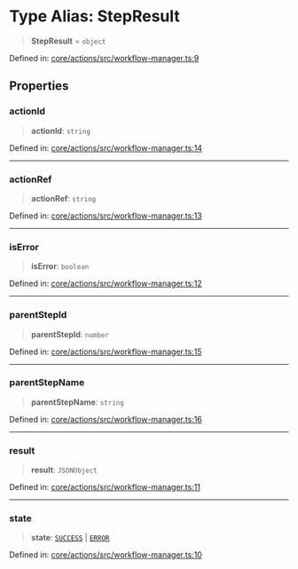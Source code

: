# Type Alias: StepResult

> **StepResult** = `object`

Defined in: [core/actions/src/workflow-manager.ts:9](https://github.com/LaWebcapsule/orbits/blob/d6777e77541b2fbfeaf2842fc76fa5acb92d285a/core/actions/src/workflow-manager.ts#L9)

## Properties

### actionId

> **actionId**: `string`

Defined in: [core/actions/src/workflow-manager.ts:14](https://github.com/LaWebcapsule/orbits/blob/d6777e77541b2fbfeaf2842fc76fa5acb92d285a/core/actions/src/workflow-manager.ts#L14)

***

### actionRef

> **actionRef**: `string`

Defined in: [core/actions/src/workflow-manager.ts:13](https://github.com/LaWebcapsule/orbits/blob/d6777e77541b2fbfeaf2842fc76fa5acb92d285a/core/actions/src/workflow-manager.ts#L13)

***

### isError

> **isError**: `boolean`

Defined in: [core/actions/src/workflow-manager.ts:12](https://github.com/LaWebcapsule/orbits/blob/d6777e77541b2fbfeaf2842fc76fa5acb92d285a/core/actions/src/workflow-manager.ts#L12)

***

### parentStepId

> **parentStepId**: `number`

Defined in: [core/actions/src/workflow-manager.ts:15](https://github.com/LaWebcapsule/orbits/blob/d6777e77541b2fbfeaf2842fc76fa5acb92d285a/core/actions/src/workflow-manager.ts#L15)

***

### parentStepName

> **parentStepName**: `string`

Defined in: [core/actions/src/workflow-manager.ts:16](https://github.com/LaWebcapsule/orbits/blob/d6777e77541b2fbfeaf2842fc76fa5acb92d285a/core/actions/src/workflow-manager.ts#L16)

***

### result

> **result**: `JSONObject`

Defined in: [core/actions/src/workflow-manager.ts:11](https://github.com/LaWebcapsule/orbits/blob/d6777e77541b2fbfeaf2842fc76fa5acb92d285a/core/actions/src/workflow-manager.ts#L11)

***

### state

> **state**: [`SUCCESS`](../enumerations/ActionState.md#success) \| [`ERROR`](../enumerations/ActionState.md#error)

Defined in: [core/actions/src/workflow-manager.ts:10](https://github.com/LaWebcapsule/orbits/blob/d6777e77541b2fbfeaf2842fc76fa5acb92d285a/core/actions/src/workflow-manager.ts#L10)
